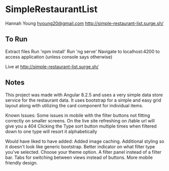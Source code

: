 # SimpleRestaurantList
Hannah Young
hyoung20@gmail.com
http://simple-restaurant-list.surge.sh/

## To Run
Extract files
Run 'npm install'
Run 'ng serve'
Navigate to localhost:4200 to access application (unless console says otherwise)

Live at http://simple-restaurant-list.surge.sh/

## Notes
This project was made with Angular 8.2.5 and uses a very simple data store service for the restaurant data. 
It uses bootstrap for a simple and easy grid layout along with utilizing the card component for individual items.

Known Issues:
Some issues in mobile with the filter buttons not fitting correctly on smaller screens.
On the live site refreshing on /table url will give you a 404
Clicking the Type sort button multiple times when filtered down to one type will resort it alphabetically

Would have liked to have added:
Added image caching.
Additional styling so it doesn't look like generic bootstrap.
Better indicator on what filter type you've selected.
Choose your theme option.
A filter panel instead of a filter bar.
Tabs for switching between views instead of buttons.
More mobile friendly design.


